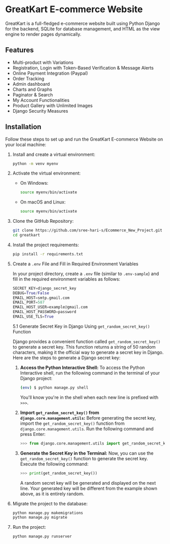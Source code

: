 # GreatKart E-commerce Website

GreatKart is a full-fledged e-commerce website built using Python Django for the backend, SQLite for database management, and HTML as the view engine to render pages dynamically.

## Features

- Multi-product with Variations
- Registration, Login with Token-Based Verification & Message Alerts
- Online Payment Integration (Paypal)
- Order Tracking
- Admin dashboard
- Charts and Graphs
- Paginator & Search
- My Account Functionalities
- Product Gallery with Unlimited Images
- Django Security Measures

## Installation

Follow these steps to set up and run the GreatKart E-commerce Website on your local machine:

1. Install and create a virtual environment:

   ```bash
   python -m venv myenv
   ```

2. Activate the virtual environment:

   - On Windows:

     ```bash
     source myenv/bin/activate
     ```

   - On macOS and Linux:

     ```bash
     source myenv/bin/activate
     ```

3. Clone the GitHub Repository:

   ```bash
   git clone https://github.com/sree-hari-s/Ecommerce_New_Project.git
   cd greatkart
   ```

4. Install the project requirements:

   ```bash
   pip install -r requirements.txt
   ```

5. Create a `.env` File and Fill in Required Environment Variables

   In your project directory, create a `.env` file (similar to `.env-sample`) and fill in the required environment variables as follows:

   ```python
   SECRET_KEY=django_secret_key
   DEBUG=True/False
   EMAIL_HOST=smtp.gmail.com
   EMAIL_PORT=587
   EMAIL_HOST_USER=example@gmail.com
   EMAIL_HOST_PASSWORD=password
   EMAIL_USE_TLS=True
   ```

      5.1 Generate Secret Key in Django Using `get_random_secret_key()` Function

      Django provides a convenient function called `get_random_secret_key()` to generate a secret key. This function returns a string of 50 random characters, making it the official way to generate a secret key in Django. Here are the steps to generate a Django secret key:

      1. **Access the Python Interactive Shell:**
         To access the Python Interactive shell, run the following command in the terminal of your Django project:
         ```bash
         (env) $ python manage.py shell
         ```
         You'll know you're in the shell when each new line is prefixed with `>>>`.

      2. **Import `get_random_secret_key()` from `django.core.management.utils`:**
         Before generating the secret key, import the `get_random_secret_key()` function from `django.core.management.utils`. Run the following command and press Enter:
         ```python
         >>> from django.core.management.utils import get_random_secret_key
         ```

      3. **Generate the Secret Key in the Terminal:**
         Now, you can use the `get_random_secret_key()` function to generate the secret key. Execute the following command:
         ```python
         >>> print(get_random_secret_key())
         ```
         A random secret key will be generated and displayed on the next line. Your generated key will be different from the example shown above, as it is entirely random.

6. Migrate the project to the database:

   ```bash
   python manage.py makemigrations
   python manage.py migrate
   ```

7. Run the project:

   ```bash
   python manage.py runserver
   ```

